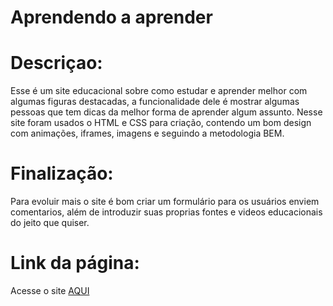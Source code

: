# Aprendendo a aprender

# Descriçao:
Esse é um site educacional sobre como estudar e aprender melhor com algumas figuras destacadas, a funcionalidade dele é mostrar algumas pessoas
que tem dicas da melhor forma de aprender algum assunto. Nesse site foram usados o HTML e CSS para criação, contendo um bom design com animações, iframes, imagens e seguindo a metodologia BEM.
# Finalização:
Para evoluir mais o site é bom criar um formulário para os usuários enviem comentarios, além de introduzir suas proprias fontes e videos educacionais do jeito que quiser.
# Link da página: 
Acesse o site [AQUI](https://xhriz.github.io/web_project_1_ptbr/)
